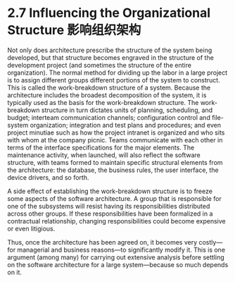 2.7 Influencing the Organizational Structure 影响组织架构
===

Not only does architecture prescribe the structure of the system being developed, but that structure becomes engraved in the structure of the development project (and sometimes the structure of the entire organization). The normal method for dividing up the labor in a large project is to assign different groups different portions of the system to construct. This is called the work-breakdown structure of a system. Because the architecture includes the broadest decomposition of the system, it is typically used as the basis for the work-breakdown structure. The work-breakdown structure in turn dictates units of planning, scheduling, and budget; interteam communication channels; configuration control and file-system organization; integration and test plans and procedures; and even project minutiae such as how the project intranet is organized and who sits with whom at the company picnic. Teams communicate with each other in terms of the interface specifications for the major elements. The maintenance activity, when launched, will also reflect the software structure, with teams formed to maintain specific structural elements from the architecture: the database, the business rules, the user interface, the device drivers, and so forth.

A side effect of establishing the work-breakdown structure is to freeze some aspects of the software architecture. A group that is responsible for one of the subsystems will resist having its responsibilities distributed across other groups. If these responsibilities have been formalized in a contractual relationship, changing responsibilities could become expensive or even litigious.

Thus, once the architecture has been agreed on, it becomes very costly—for managerial and business reasons—to significantly modify it. This is one argument (among many) for carrying out extensive analysis before settling on the software architecture for a large system—because so much depends on it.